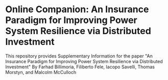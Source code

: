 # Online Companion: An Insurance Paradigm for Improving Power System Resilience via Distributed Investment

This repository provides Supplementary Information for the paper "An Insurance Paradigm for Improving Power System Resilience via Distributed Investment" 
By Farhad Billimoria, Filiberto Fele, Iacopo Savelli, Thomas Morstyn, and Malcolm McCulloch
